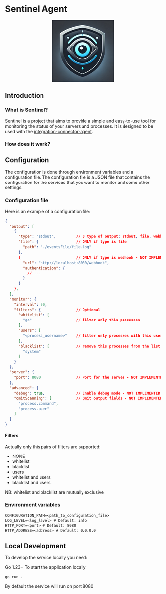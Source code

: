 # Sentinel Agent
<div align="center">
  <img src="sentinel.png" alt="Logo" style="width: 200px; height: auto;">
</div>

## Introduction
### What is Sentinel?

Sentinel is a project that aims to provide a simple and easy-to-use tool for monitoring the status of your servers and processes. It is designed to be used with the [integration-connector-agent](https://github.com/mia-platform/integration-connector-agent).

### How does it work?


## Configuration

The configuration is done through environment variables and a configuration file. The configuration file is a JSON file that contains the configuration for the services that you want to monitor and some other settings.

### Configuration file

Here is an example of a configuration file:

```json
{
  "output": [
    {
      "type": "stdout",         // 3 type of output: stdout, file, webhook
      "file": {                 // ONLY if type is file
        "path": "./eventsFile/file.log"
      },
      {                         // ONLY if type is webhook - NOT IMPLEMENTED
        "url": "http://localhost:8080/webhook",
        "authentication": {
          // ...
        } 
      }
    },
  ],
  "monitor": {
    "interval": 30,
    "filters": {                // Optional 
      "whitelist": [
        "go"                    // filter only this processes 
      ],
      "users": [
        "<process_username>"    // filter only processes with this username
      ],
      "blacklist": [            // remove this processes from the list
        "system"
      ]
    }
  },
  "server": {
    "port": 8080                // Port for the server - NOT IMPLEMENTED
  },
  "advanced": {
    "debug": true,              // Enable debug mode - NOT IMPLEMENTED
    "omitScanning": [           // Omit output fields - NOT IMPLEMENTED
      "process.command",
      "process.user"
    ]
  }
}
```

#### Filters
Actually only this pairs of filters are supported:
- NONE
- whitelist
- blacklist
- users
- whitelist and users
- blacklist and users

NB: whitelist and blacklist are mutually exclusive

### Environment variables

```env
CONFIGURATION_PATH=<path_to_configuration_file>
LOG_LEVEL=<log_level> # Default: info
HTTP_PORT=<port> # Default: 8080
HTTP_ADDRESS=<address> # Default: 0.0.0.0
```

## Local Development

To develop the service locally you need:

Go 1.23+
To start the application locally

```shell
go run .
```

By default the service will run on port 8080
